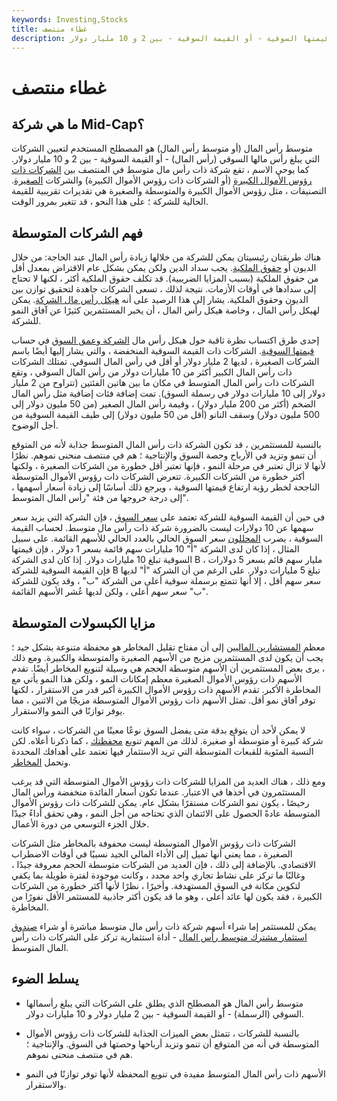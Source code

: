 ```yaml
---
keywords: Investing,Stocks
title: غطاء منتصف
description: متوسط رأس المال هو المصطلح الذي يطلق على الشركات التي تتراوح قيمتها السوقية - أو القيمة السوقية - بين 2 و 10 مليار دولار.
---
```


# غطاء منتصف
## ما هي شركة Mid-Cap؟

متوسط رأس المال (أو متوسط رأس المال) هو المصطلح المستخدم لتعيين الشركات التي يبلغ رأس مالها السوقي (رأس المال) - أو القيمة السوقية - بين 2 و 10 مليار دولار. كما يوحي الاسم ، تقع شركة ذات رأس مال متوسط في المنتصف بين [الشركات ذات رؤوس الأموال الكبيرة](/large-cap) (أو الشركات ذات رؤوس الأموال الكبيرة) والشركات [الصغيرة](/small-cap). التصنيفات ، مثل رؤوس الأموال الكبيرة والمتوسطة والصغيرة هي تقديرات تقريبية للقيمة الحالية للشركة ؛ على هذا النحو ، قد تتغير بمرور الوقت.

## فهم الشركات المتوسطة

هناك طريقتان رئيسيتان يمكن للشركة من خلالها زيادة رأس المال عند الحاجة: من خلال الديون أو [حقوق الملكية](/equity). يجب سداد الدين ولكن يمكن بشكل عام الاقتراض بمعدل أقل من حقوق الملكية (بسبب المزايا الضريبية). قد تكلف حقوق الملكية أكثر ، لكنها لا تحتاج إلى سدادها في أوقات الأزمات. نتيجة لذلك ، تسعى الشركات جاهدة لتحقيق توازن بين الديون وحقوق الملكية. يشار إلى هذا الرصيد على أنه [هيكل رأس مال الشركة](/capitalstructure). يمكن لهيكل رأس المال ، وخاصة هيكل رأس المال ، أن يخبر المستثمرين كثيرًا عن آفاق النمو للشركة.

إحدى طرق اكتساب نظرة ثاقبة حول هيكل رأس مال [الشركة وعمق السوق](/marketdepth) في حساب [قيمتها السوقية](/marketcapitalization). الشركات ذات القيمة السوقية المنخفضة ، والتي يشار إليها أيضًا باسم الشركات الصغيرة ، لديها 2 مليار دولار أو أقل في رأس المال السوقي. تمتلك الشركات ذات رأس المال الكبير أكثر من 10 مليارات دولار من رأس المال السوقي ، وتقع الشركات ذات رأس المال المتوسط في مكان ما بين هاتين الفئتين (تتراوح من 2 مليار دولار إلى 10 مليارات دولار في رسملة السوق). تمت إضافة فئات إضافية مثل رأس المال الضخم (أكثر من 200 مليار دولار) ، وقيمة رأس المال الصغير (من 50 مليون دولار إلى 500 مليون دولار) وسقف النانو (أقل من 50 مليون دولار) إلى طيف القيمة السوقية من أجل الوضوح.

بالنسبة للمستثمرين ، قد تكون الشركة ذات رأس المال المتوسط جذابة لأنه من المتوقع أن تنمو وتزيد في الأرباح وحصة السوق والإنتاجية ؛ هم في منتصف منحنى نموهم. نظرًا لأنها لا تزال تعتبر في مرحلة النمو ، فإنها تعتبر أقل خطورة من الشركات الصغيرة ، ولكنها أكثر خطورة من الشركات الكبيرة. تتعرض الشركات ذات رؤوس الأموال المتوسطة الناجحة لخطر رؤية ارتفاع قيمتها السوقية ، ويرجع ذلك أساسًا إلى زيادة أسعار أسهمها ، إلى درجة خروجها من فئة "رأس المال المتوسط".

في حين أن القيمة السوقية للشركة تعتمد على [سعر السوق](/market-price) ، فإن الشركة التي يزيد سعر سهمها عن 10 دولارات ليست بالضرورة شركة ذات رأس مال متوسط. لحساب القيمة السوقية ، يضرب [المحللون](/analyst) سعر السوق الحالي بالعدد الحالي للأسهم القائمة. على سبيل المثال ، إذا كان لدى الشركة "أ" 10 مليارات سهم قائمة بسعر 1 دولار ، فإن قيمتها السوقية تبلغ 10 مليارات دولار. إذا كان لدى الشركة B مليار سهم قائم بسعر 5 دولارات ، فإن القيمة السوقية للشركة B تبلغ 5 مليارات دولار. على الرغم من أن الشركة "أ" لديها سعر سهم أقل ، إلا أنها تتمتع برسملة سوقية أعلى من الشركة "ب" ، وقد يكون للشركة "ب" سعر سهم أعلى ، ولكن لديها عُشر الأسهم القائمة.

## مزايا الكبسولات المتوسطة

معظم [المستشارين الماليين](/financial-advisor) إلى أن مفتاح تقليل المخاطر هو محفظة متنوعة بشكل جيد ؛ يجب أن يكون لدى المستثمرين مزيج من الأسهم الصغيرة والمتوسطة والكبيرة. ومع ذلك ، يرى بعض المستثمرين أن الأسهم متوسطة الحجم هي وسيلة لتنويع المخاطر أيضًا. تقدم الأسهم ذات رؤوس الأموال الصغيرة معظم إمكانات النمو ، ولكن هذا النمو يأتي مع المخاطرة الأكبر. تقدم الأسهم ذات رؤوس الأموال الكبيرة أكبر قدر من الاستقرار ، لكنها توفر آفاق نمو أقل. تمثل الأسهم ذات رؤوس الأموال المتوسطة مزيجًا من الاثنين ، مما يوفر توازنًا في النمو والاستقرار.

لا يمكن لأحد أن يتوقع بدقة متى يفضل السوق نوعًا معينًا من الشركات ، سواء كانت شركة كبيرة أو متوسطة أو صغيرة. لذلك من المهم تنويع [محفظتك](/portfolio) ، كما ذكرنا أعلاه. لكن النسبة المئوية للقبعات المتوسطة التي تريد الاستثمار فيها تعتمد على أهدافك المحددة وتحمل [المخاطر](/risktolerance).

ومع ذلك ، هناك العديد من المزايا للشركات ذات رؤوس الأموال المتوسطة التي قد يرغب المستثمرون في أخذها في الاعتبار. عندما تكون أسعار الفائدة منخفضة ورأس المال رخيصًا ، يكون نمو الشركات مستقرًا بشكل عام. يمكن للشركات ذات رؤوس الأموال المتوسطة عادةً الحصول على الائتمان الذي تحتاجه من أجل النمو ، وهي تحقق أداءً جيدًا خلال الجزء التوسعي من دورة الأعمال.

الشركات ذات رؤوس الأموال المتوسطة ليست محفوفة بالمخاطر مثل الشركات الصغيرة ، مما يعني أنها تميل إلى الأداء المالي الجيد نسبيًا في أوقات الاضطراب الاقتصادي. بالإضافة إلى ذلك ، فإن العديد من الشركات متوسطة الحجم معروفة جيدًا ، وغالبًا ما تركز على نشاط تجاري واحد محدد ، وكانت موجودة لفترة طويلة بما يكفي لتكوين مكانة في السوق المستهدفة. وأخيرًا ، نظرًا لأنها أكثر خطورة من الشركات الكبيرة ، فقد يكون لها عائد أعلى ، وهو ما قد يكون أكثر جاذبية للمستثمر الأقل نفورًا من المخاطرة.

يمكن للمستثمر إما شراء أسهم شركة ذات رأس مال متوسط مباشرة أو شراء [صندوق استثمار مشترك متوسط رأس المال](/mutualfund) - أداة استثمارية تركز على الشركات ذات رأس المال المتوسط.

## يسلط الضوء

- متوسط رأس المال هو المصطلح الذي يطلق على الشركات التي يبلغ رأسمالها السوقي (الرسملة) - أو القيمة السوقية - بين 2 مليار دولار و 10 مليارات دولار.

- بالنسبة للشركات ، تتمثل بعض الميزات الجذابة للشركات ذات رؤوس الأموال المتوسطة في أنه من المتوقع أن تنمو وتزيد أرباحها وحصتها في السوق. والإنتاجية ؛ هم في منتصف منحنى نموهم.

- الأسهم ذات رأس المال المتوسط مفيدة في تنويع المحفظة لأنها توفر توازنًا في النمو والاستقرار.

